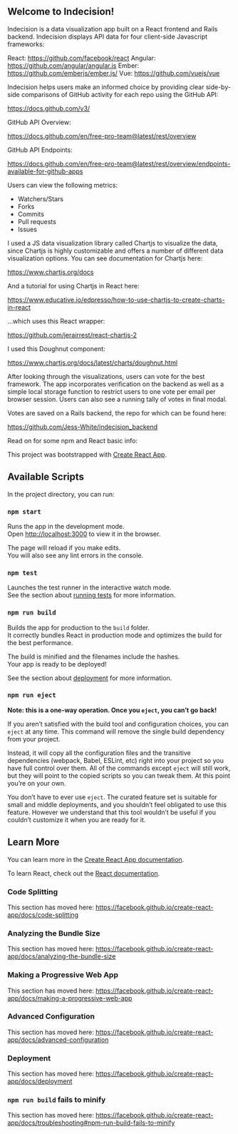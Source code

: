 ## Welcome to Indecision!

Indecision is a data visualization app built on a React frontend and Rails backend. Indecision displays API data for four client-side Javascript frameworks:

React: https://github.com/facebook/react
Angular: https://github.com/angular/angular.js
Ember: https://github.com/emberjs/ember.js/
Vue: https://github.com/vuejs/vue

Indecision helps users make an informed choice by providing clear side-by-side comparisons of GitHub activity for each repo using the GitHub API:

https://docs.github.com/v3/

GitHub API Overview:

https://docs.github.com/en/free-pro-team@latest/rest/overview

GitHub API Endpoints:

https://docs.github.com/en/free-pro-team@latest/rest/overview/endpoints-available-for-github-apps

Users can view the following metrics: 

- Watchers/Stars
- Forks
- Commits
- Pull requests
- Issues

I used a JS data visualization library called Chartjs to visualize the data, since Chartjs is highly customizable and offers a number of different data visualization options. You can see documentation for Chartjs here:

https://www.chartjs.org/docs

And a tutorial for using Chartjs in React here:

https://www.educative.io/edpresso/how-to-use-chartjs-to-create-charts-in-react

...which uses this React wrapper:

https://github.com/jerairrest/react-chartjs-2

I used this Doughnut component:

https://www.chartjs.org/docs/latest/charts/doughnut.html

After looking through the visualizations, users can vote for the best framework. The app incorporates verification on the backend as well as a simple local storage function to restrict users to one vote per email per browser session. Users can also see a running tally of votes in final modal. 

Votes are saved on a Rails backend, the repo for which can be found here:

https://github.com/Jess-White/indecision_backend

Read on for some npm and React basic info:

This project was bootstrapped with [Create React App](https://github.com/facebook/create-react-app).

## Available Scripts

In the project directory, you can run:

### `npm start`

Runs the app in the development mode.<br />
Open [http://localhost:3000](http://localhost:3000) to view it in the browser.

The page will reload if you make edits.<br />
You will also see any lint errors in the console.

### `npm test`

Launches the test runner in the interactive watch mode.<br />
See the section about [running tests](https://facebook.github.io/create-react-app/docs/running-tests) for more information.

### `npm run build`

Builds the app for production to the `build` folder.<br />
It correctly bundles React in production mode and optimizes the build for the best performance.

The build is minified and the filenames include the hashes.<br />
Your app is ready to be deployed!

See the section about [deployment](https://facebook.github.io/create-react-app/docs/deployment) for more information.

### `npm run eject`

**Note: this is a one-way operation. Once you `eject`, you can’t go back!**

If you aren’t satisfied with the build tool and configuration choices, you can `eject` at any time. This command will remove the single build dependency from your project.

Instead, it will copy all the configuration files and the transitive dependencies (webpack, Babel, ESLint, etc) right into your project so you have full control over them. All of the commands except `eject` will still work, but they will point to the copied scripts so you can tweak them. At this point you’re on your own.

You don’t have to ever use `eject`. The curated feature set is suitable for small and middle deployments, and you shouldn’t feel obligated to use this feature. However we understand that this tool wouldn’t be useful if you couldn’t customize it when you are ready for it.

## Learn More

You can learn more in the [Create React App documentation](https://facebook.github.io/create-react-app/docs/getting-started).

To learn React, check out the [React documentation](https://reactjs.org/).

### Code Splitting

This section has moved here: https://facebook.github.io/create-react-app/docs/code-splitting

### Analyzing the Bundle Size

This section has moved here: https://facebook.github.io/create-react-app/docs/analyzing-the-bundle-size

### Making a Progressive Web App

This section has moved here: https://facebook.github.io/create-react-app/docs/making-a-progressive-web-app

### Advanced Configuration

This section has moved here: https://facebook.github.io/create-react-app/docs/advanced-configuration

### Deployment

This section has moved here: https://facebook.github.io/create-react-app/docs/deployment

### `npm run build` fails to minify

This section has moved here: https://facebook.github.io/create-react-app/docs/troubleshooting#npm-run-build-fails-to-minify
